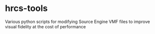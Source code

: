 # hrcs-tools
 Various python scripts for modifying Source Engine VMF files to improve visual fidelity at the cost of performance
